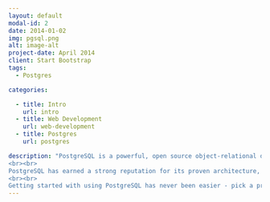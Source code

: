 ```yaml
---
layout: default
modal-id: 2
date: 2014-01-02
img: pgsql.png
alt: image-alt
project-date: April 2014
client: Start Bootstrap
tags:
  - Postgres

categories: 

  - title: Intro
    url: intro
  - title: Web Development
    url: web-development
  - title: Postgres
    url: postgres

description: "PostgreSQL is a powerful, open source object-relational database system that uses and extends the SQL language combined with many features that safely store and scale the most complicated data workloads. The origins of PostgreSQL date back to 1986 as part of the POSTGRES project at the University of California at Berkeley and has more than 30 years of active development on the core platform.
<br><br>
PostgreSQL has earned a strong reputation for its proven architecture, reliability, data integrity, robust feature set, extensibility, and the dedication of the open source community behind the software to consistently deliver performant and innovative solutions. PostgreSQL runs on all major operating systems, has been ACID-compliant since 2001, and has powerful add-ons such as the popular PostGIS geospatial database extender. It is no surprise that PostgreSQL has become the open source relational database of choice for many people and organisations.
<br><br>
Getting started with using PostgreSQL has never been easier - pick a project you want to build, and let PostgreSQL safely and robustly store your data."
---
```

